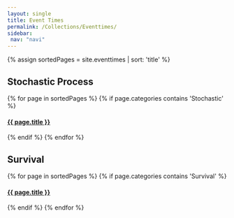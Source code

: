 ```yaml
---
layout: single
title: Event Times
permalink: /Collections/Eventtimes/
sidebar: 
 nav: "navi"
---
```


{% assign sortedPages = site.eventtimes | sort: 'title' %}

<h2> Stochastic Process </h2>
{% for page in sortedPages %}
	{% if page.categories contains 'Stochastic' %}
<h4>
	<a href="{{ page.url }}">{{ page.title }}</a>
</h4>
	{% endif %}
{% endfor %}

<h2> Survival </h2>
{% for page in sortedPages %}
	{% if page.categories contains 'Survival' %}
<h4>
	<a href="{{ page.url }}">{{ page.title }}</a>
</h4>
	{% endif %}
{% endfor %}